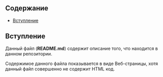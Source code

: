 ## Содержание

* [Вступление](#Вступление)

## Вступление

Данный файл (**README.md**) содержит описание того, что находится в данном репозитории.

Содержимое данного файла показывается в виде Веб-страницы, хотя данный файл совершенно не содержит HTML код.

